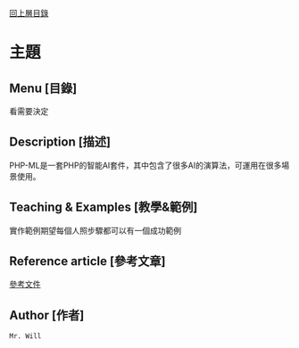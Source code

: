 [回上層目錄](../README.md)

# 主題

## **Menu [目錄]**
看需要決定

## **Description [描述]**
PHP-ML是一套PHP的智能AI套件，其中包含了很多AI的演算法，可運用在很多場景使用。

## **Teaching & Examples [教學&範例]**
實作範例期望每個人照步驟都可以有一個成功範例

## **Reference article [參考文章]**
[參考文件](https://php-ml.readthedocs.io/en/latest/)

## **Author [作者]**
`Mr. Will`
